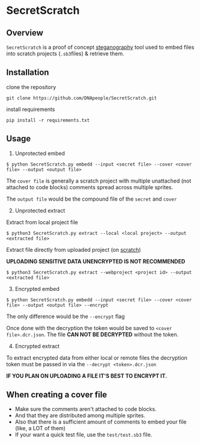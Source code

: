 # SecretScratch

## Overview 

`SecretScratch` is a proof of concept [steganography](https://en.wikipedia.org/wiki/Steganography) tool used to embed files into scratch projects (`.sb3`files) & retrieve them.

## Installation

clone the repository

```
git clone https://github.com/DNApeople/SecretScratch.git
```

install requirements

```
pip install -r requirements.txt
```

## Usage

1. Unprotected embed

```
$ python SecretScratch.py embedd --input <secret file> --cover <cover file> --output <output file>
```

The `cover file` is generally a scratch project with multiple unattached (not attached to code blocks) comments spread across multiple sprites.

The `output file` would be the compound file of the `secret` and `cover`

2. Unprotected extract

Extract from local project file

```
$ python3 SecretScratch.py extract --local <local project> --output <extracted file> 
```

Extract file directly from uploaded project (on [scratch](https://scratch.mit.edu))

**UPLOADING SENSITIVE DATA UNENCRYPTED IS NOT RECOMMENDED**

```
$ python3 SecretScratch.py extract --webproject <project id> --output <extracted file> 
```

3. Encrypted embed

```
$ python SecretScratch.py embedd --input <secret file> --cover <cover file> --output <output file> --encrypt
```

The only difference would be the `--encrypt` flag

Once done with the decryption the token would be saved to `<cover file>.dcr.json`. The file **CAN NOT BE DECRYPTED** without the token.

4. Encrypted extract

To extract encrypted data from either local or remote files the decryption token must be passed in via the `--decrypt <token>.dcr.json`

**IF YOU PLAN ON UPLOADING A FILE IT'S BEST TO ENCRYPT IT.**

## When creating a cover file

- Make sure the comments aren't attached to code blocks.
- And that they are distributed among multiple sprites.
- Also that there is a sufficient amount of comments to embed your file (like, a LOT of them)
- If your want a quick test file, use the `test/test.sb3` file.
